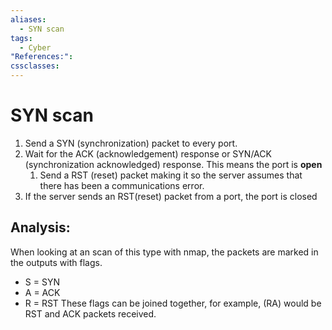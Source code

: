 ```yaml
---
aliases:
  - SYN scan
tags:
  - Cyber
"References:": 
cssclasses:
---
```

# SYN scan
1. Send a SYN (synchronization) packet to every port. 
2. Wait for the ACK (acknowledgement) response or SYN/ACK (synchronization acknowledged) response. This means the port is **open**
	1. Send a RST (reset) packet making it so the server assumes that there has been a communications error. 
3. If the server sends an RST(reset) packet from a port, the port is closed

## Analysis: 
When looking at an scan of this type with nmap, the packets are marked in the outputs with flags. 
+ S = SYN
+ A = ACK
+ R = RST 
These flags can be joined together, for example, (RA) would be RST and ACK packets received. 
